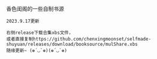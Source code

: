 香色闺阁的一些自制书源
~~~~~~~~~~~~~~~~~~~~~~~~~~~~~~~~~~~
2023.9.17更新

右侧release下载合集xbs文件，
或者直接复制https://github.com/chenxingmoonset/selfmade-shuyuan/releases/download/booksource/mulShare.xbs
随缘更新~ (❁´◡`❁)(❁´◡`❁)

